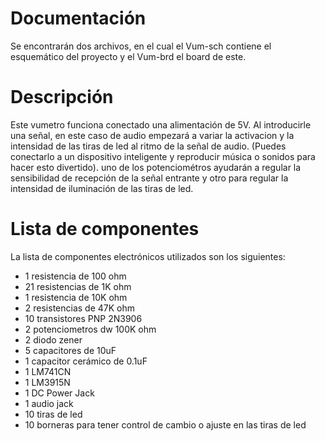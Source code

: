 # Documentación
Se encontrarán dos archivos, en el cual el Vum-sch contiene el esquemático del proyecto y el Vum-brd el board de este. 
# Descripción
Este vumetro funciona conectado una alimentación de 5V. Al introducirle una señal, en este caso de audio empezará a variar la activacion y la intensidad de las tiras de led al ritmo de la señal de audio. (Puedes conectarlo a un dispositivo inteligente y reproducir música o sonidos para hacer esto divertido).
uno de los potenciométros ayudarán a regular la sensibilidad de recepción de la señal entrante y otro para regular la intensidad de iluminación de las tiras de led.
# Lista de componentes
La lista de componentes electrónicos utilizados son los siguientes:
* 1 resistencia de 100 ohm
* 21 resistencias de 1K ohm 
* 1 resistencia de 10K ohm
* 2 resistencias de 47K ohm 
* 10 transistores PNP 2N3906
* 2 potenciometros dw 100K ohm
* 2 diodo zener
* 5 capacitores de 10uF
* 1 capacitor cerámico de 0.1uF
* 1 LM741CN
* 1 LM3915N
* 1 DC Power Jack
* 1 audio jack
* 10 tiras de led 
* 10 borneras para tener control de cambio o ajuste en las tiras de led
